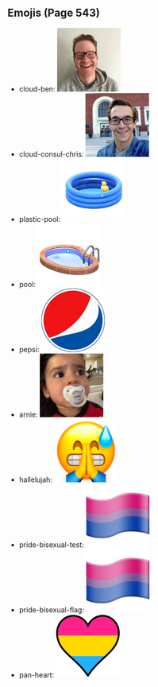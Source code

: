 
## Emojis (Page 543)

* cloud-ben: ![cloud-ben](output/cloud-ben.jpg)
* cloud-consul-chris: ![cloud-consul-chris](output/cloud-consul-chris.jpg)
* plastic-pool: ![plastic-pool](output/plastic-pool.png)
* pool: ![pool](output/pool.png)
* pepsi: ![pepsi](output/pepsi.png)
* arnie: ![arnie](output/arnie.jpg)
* hallelujah: ![hallelujah](output/hallelujah.png)
* pride-bisexual-test: ![pride-bisexual-test](output/pride-bisexual-test.png)
* pride-bisexual-flag: ![pride-bisexual-flag](output/pride-bisexual-flag.png)
* pan-heart: ![pan-heart](output/pan-heart.png)

